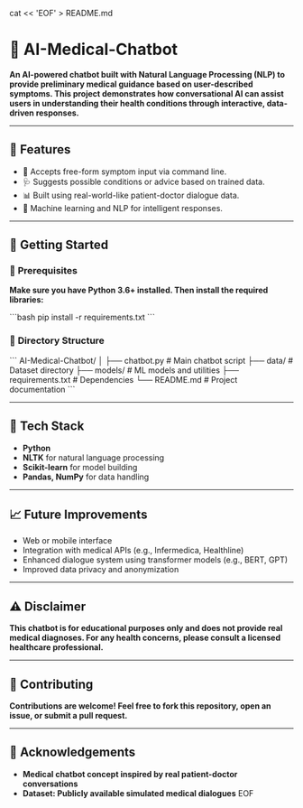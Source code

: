 cat << 'EOF' > README.md
# 🧠 **AI-Medical-Chatbot**

**An AI-powered chatbot built with Natural Language Processing (NLP) to provide preliminary medical guidance based on user-described symptoms. This project demonstrates how conversational AI can assist users in understanding their health conditions through interactive, data-driven responses.**

---

## 📌 **Features**

- 💬 Accepts free-form symptom input via command line.
- 🩺 Suggests possible conditions or advice based on trained data.
- 📊 Built using real-world-like patient-doctor dialogue data.
- 🤖 Machine learning and NLP for intelligent responses.

---

## 🚀 **Getting Started**

### 🔧 **Prerequisites**

**Make sure you have Python 3.6+ installed. Then install the required libraries:**

\`\`\`bash
pip install -r requirements.txt
\`\`\`

### 📁 **Directory Structure**

\`\`\`
AI-Medical-Chatbot/
│
├── chatbot.py            # Main chatbot script
├── data/                 # Dataset directory
├── models/               # ML models and utilities
├── requirements.txt      # Dependencies
└── README.md             # Project documentation
\`\`\`

---

## 🧠 **Tech Stack**

- **Python**
- **NLTK** for natural language processing
- **Scikit-learn** for model building
- **Pandas, NumPy** for data handling

---

## 📈 **Future Improvements**

- Web or mobile interface
- Integration with medical APIs (e.g., Infermedica, Healthline)
- Enhanced dialogue system using transformer models (e.g., BERT, GPT)
- Improved data privacy and anonymization

---

## ⚠️ **Disclaimer**

**This chatbot is for educational purposes only and does not provide real medical diagnoses. For any health concerns, please consult a licensed healthcare professional.**

---

## 🤝 **Contributing**

**Contributions are welcome! Feel free to fork this repository, open an issue, or submit a pull request.**

---

## 🙌 **Acknowledgements**

- **Medical chatbot concept inspired by real patient-doctor conversations**
- **Dataset: Publicly available simulated medical dialogues**
EOF
